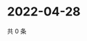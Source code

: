 # 2022-04-28

共 0 条

<!-- BEGIN WEIBO -->
<!-- 最后更新时间 Thu Apr 28 2022 12:09:02 GMT+0800 (China Standard Time) -->

<!-- END WEIBO -->
